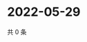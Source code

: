 # 2022-05-29

共 0 条

<!-- BEGIN WEIBO -->
<!-- 最后更新时间 Sun May 29 2022 00:19:30 GMT+0800 (China Standard Time) -->

<!-- END WEIBO -->
